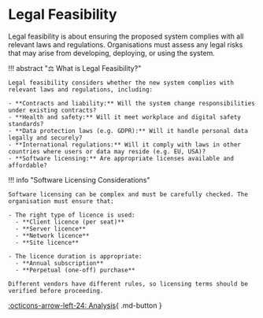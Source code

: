 # Legal Feasibility

Legal feasibility is about ensuring the proposed system complies with all relevant laws and regulations. Organisations must assess any legal risks that may arise from developing, deploying, or using the system.
    
!!! abstract "⚖️ What is Legal Feasibility?"

    Legal feasibility considers whether the new system complies with relevant laws and regulations, including:

    - **Contracts and liability:** Will the system change responsibilities under existing contracts?
    - **Health and safety:** Will it meet workplace and digital safety standards?
    - **Data protection laws (e.g. GDPR):** Will it handle personal data legally and securely?
    - **International regulations:** Will it comply with laws in other countries where users or data may reside (e.g. EU, USA)?
    - **Software licensing:** Are appropriate licenses available and affordable?

!!! info "Software Licensing Considerations"

    Software licensing can be complex and must be carefully checked. The organisation must ensure that:
    
    - The right type of licence is used:
      - **Client licence (per seat)**
      - **Server licence**
      - **Network licence**
      - **Site licence**

    - The licence duration is appropriate:
      - **Annual subscription**
      - **Perpetual (one-off) purchase**

    Different vendors have different rules, so licensing terms should be verified before proceeding.

[:octicons-arrow-left-24: Analysis](7.0_index.md){ .md-button }